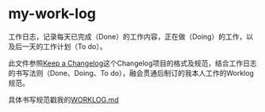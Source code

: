 # my-work-log
工作日志，记录每天已完成（Done）的工作内容，正在做（Doing）的工作，以及后一天的工作计划（To do）。

此文件参照[Keep a Changelog](https://keepachangelog.com/en/1.0.0/)这个Changelog项目的格式及规范，结合工作日志的书写法则（Done、Doing、To do），融会贯通后制订的我本人工作的Worklog规范。

具体书写规范戳我的[WORKLOG.md](./WORKLOG.md)